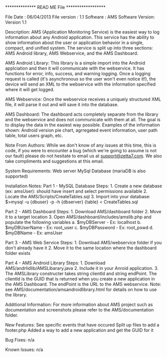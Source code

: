 ************** READ ME File ******************

File Date 		: 06/04/2013
File version 	: 1.1
Software		: AMS
Software Version: Version 1.1

Description:
AMS (Application Monitoring Service) is the easiest way to log information about any Android application. This service has the ability to show information about the user or application behavior in a single, compact, and unified system. The service is split up into three sections: AMS Android library, AMS Webservice, and the AMS Dashboard. 


AMS Android Library:
This library is a simple import into the Android applciation and then it will communicate with the webservice. It has functions for error, info, success, and warning logging. Once a logging request is called (it's asynchronous so the user won't even notice it!), the device will send an XML to the webservice with the information specified where it will get logged.


AMS Webservice:
Once the webservice receives a uniquely structured XML file, it will parse it out and will save it into the database.

AMS Dashboard:
The dashboard acts completely separate from the library and the webservice and does not communicate with them at all. The goal is to display the data in the easiest way possible. Examples of the information shown: Android version pie chart, agrregated event information, user path table, total users graph, etc.

Note From Authors:
While we don't know of any issues at this time, this is code, if you were to encounter a bug (which we're going to assume is not our fault) please do not hesitate to email us at support@zetta7.com. We also take compliments and suggestions at this email.

System Requirements:
Web server
MySql Database (mariaDB is also supported)

Installation Notes:
Part 1 - MySQL Database
	Steps:
	1. Create a new database (ex: amsUser): should have insert and select permissions available
	2. Locate the AMS/Scripts/CreateTables.sql
	3. Import into your database: $>mysql -u {dbuser} -p -h {dbserver} {table} < CreateTables.sql

Part 2 - AMS Dashboard
	Steps:
	1. Download AMS/dashboard folder
	2. Move it to a target location
	3. Open AMS/dashboard/includes/amslib.php and populate the following variables
		a. $myDBServer 		- Ex: localhost
		b. $myDBUserName 	- Ex: root_user
		c. $myDBPassword 	- Ex: root_pswd
		d. $myDBName 		- Ex: amsUser

Part 3 - AMS Web Service
	Steps:
	1. Download AMS/webservice folder if you don't already have it
	2. Move it to the same location where the dashboard folder exists

Part 4 - AMS Android Library
	Steps:
	1. Download AMS/andrlidlib/AMSLibarary.java
	2. Include it in your Anroid application.
	3. The AMSLibrary constructer takes string clientId and string endPoint. The clientId is the GUID that is returned when you create a new application in the AMS Dashboard. The endPoint is the URL to the AMS webservice. 
	Note: see AMS/documentation/amsandroidlibrary.html for details on how to use the library.

Additional Information:
For more information about AMS project such as documentation and screenshots please refer to the AMS/documentation folder.

New Features:
See specific events that have occured
Split up files to add a footer.php
Added a way to add a new application and get the GUID for it

Bug Fixes:
n/a

Known Issues:
n/a
